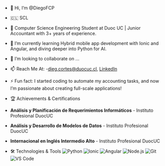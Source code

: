 - 👋 Hi, I’m @DiegoFCP
- :chile: SCL
- 🚀 Computer Science Engineering Student at Duoc UC | Junior Accountant with 3+ years of experience.
- 🌱 I’m currently learning Hybrid mobile app development with Ionic and Angular, and diving deeper into Python for AI.
- 💞️ I’m looking to collaborate on ...
- 📫 Reach Me At: -[dieg.cortes@duocuc.cl](mailto:dieg.cortes@duocuc.cl), [LinkedIn](https://www.linkedin.com/in/diegocortes-informatico/)
- ⚡ Fun fact: I started coding to automate my accounting tasks, and now I’m passionate about creating full-scale applications!



- 🏆 Achievements & Certifications

- **Análisis y Planificación de Requerimientos Informáticos** - Instituto Profesional DuocUC
- **Análisis y Desarrollo de Modelos de Datos** - Instituto Profesional DuocUC
- **Internacional en Inglés Intermedio Alto** - Instituto Profesional DuocUC


- 🛠️ Technologies & Tools
  ![Python](https://img.shields.io/badge/-Python-3776AB?style=for-the-badge&logo=python&logoColor=white)
  ![Ionic](https://img.shields.io/badge/-Ionic-3880FF?style=for-the-badge&logo=ionic&logoColor=white)
  ![Angular](https://img.shields.io/badge/-Angular-DD0031?style=for-the-badge&logo=angular&logoColor=white)
  ![Node.js](https://img.shields.io/badge/-Node.js-339933?style=for-the-badge&logo=node.js&logoColor=white)
  ![Git](https://img.shields.io/badge/-Git-F05032?style=for-the-badge&logo=git&logoColor=white)
  ![VS Code](https://img.shields.io/badge/-VS%20Code-007ACC?style=for-the-badge&logo=visual-studio-code&logoColor=white)

<!---
DiegoFCP/DiegoFCP is a ✨ special ✨ repository because its `README.md` (this file) appears on your GitHub profile.
You can click the Preview link to take a look at your changes.
--->

